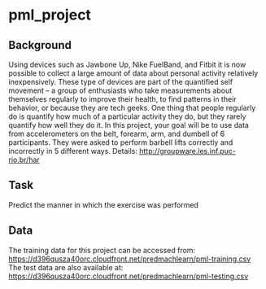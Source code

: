 # pml_project
## Background
Using devices such as Jawbone Up, Nike FuelBand, and Fitbit it is now possible to collect a large amount of data about personal activity relatively inexpensively. These type of devices are part of the quantified self movement – a group of enthusiasts who take measurements about themselves regularly to improve their health, to find patterns in their behavior, or because they are tech geeks. One thing that people regularly do is quantify how much of a particular activity they do, but they rarely quantify how well they do it. In this project, your goal will be to use data from accelerometers on the belt, forearm, arm, and dumbell of 6 participants. They were asked to perform barbell lifts correctly and incorrectly in 5 different ways.
Details:  http://groupware.les.inf.puc-rio.br/har

## Task
Predict the manner in which the exercise was performed

## Data
The training data for this project can be accessed from:
https://d396qusza40orc.cloudfront.net/predmachlearn/pml-training.csv
The test data are also available at:
https://d396qusza40orc.cloudfront.net/predmachlearn/pml-testing.csv
